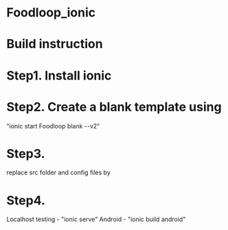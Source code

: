 # Foodloop_ionic

# Build instruction 
# Step1. Install ionic
# Step2. Create a blank template using 
  "ionic start Foodloop blank --v2"
# Step3. 
  replace src folder and config files by 
# Step4.
  Localhost testing - "ionic serve" 
  Android - "ionic build android"
